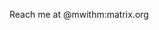 Reach me at @mwithm:matrix.org

<!---
MwithM/MwithM is a ✨ special ✨ repository because its `README.md` (this file) appears on your GitHub profile.
You can click the Preview link to take a look at your changes.
--->
